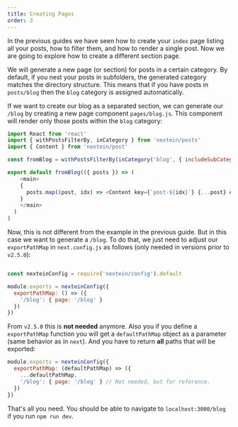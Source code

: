 ```yaml
---
title: Creating Pages
order: 3
---
```


In the previous guides we have seen how to create your `index` page listing all your posts, how to filter them, and how to render a single post. Now we are going to explore how to create a different section page. 

We will generate a new page (or section) for posts in a certain category. By default, if you nest your posts in subfolders, the generated category matches the directory structure. This means that if you have posts in `posts/blog` then the `blog` category is assigned automatically.

If we want to create our blog as a separated section, we can generate our `/blog` by creating a new page component `pages/blog.js`. This component will render only those posts within the `blog` category:

```js
import React from 'react'
import { withPostsFilterBy, inCategory } from 'nextein/posts'
import { Content } from 'nextein/post' 

const fromBlog = withPostsFilterBy(inCategory('blog', { includeSubCategories: true }))

export default fromBlog(({ posts }) => (
    <main>
    {
      posts.map((post, idx) => <Content key={`post-${idx}`} {...post} excerpt />)
    }
    </main>
  )
)

```

Now, this is not different from the example in the previous guide. But in this case we want to generate a `/blog`. To do that, we just need to adjust our `exportPathMap` in `next.config.js` as follows (only needed in versions prior to `v2.5.0`):

```js

const nexteinConfig = require('nextein/config').default

module.exports = nexteinConfig({
  exportPathMap: () => ({
    '/blog': { page: '/blog' }
  })
})

```

From `v2.5.0` this is **not needed** anymore. Also you if you define a `exportPathMap` function you will get a `defaultPathMap` object as a parameter (same behavior as in `next`). And you have to return **all** paths that will be exported:

```js
module.exports = nexteinConfig({
  exportPathMap: (defaultPathMap) => ({
    ...defaultPathMap,
    '/blog': { page: '/blog' } // Not needed, but for reference.
  })
})
```

That's all you need. You should be able to navigate to `localhost:3000/blog` if you run `npm run dev`.